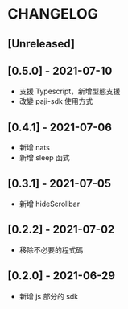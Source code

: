# CHANGELOG

## [Unreleased]

## [0.5.0] - 2021-07-10

* 支援 Typescript，新增型態支援
* 改變 paji-sdk 使用方式

## [0.4.1] - 2021-07-06

* 新增 nats
* 新增 sleep 函式

## [0.3.1] - 2021-07-05

* 新增 hideScrollbar

## [0.2.2] - 2021-07-02

* 移除不必要的程式碼

## [0.2.0] - 2021-06-29

* 新增 js 部分的 sdk
